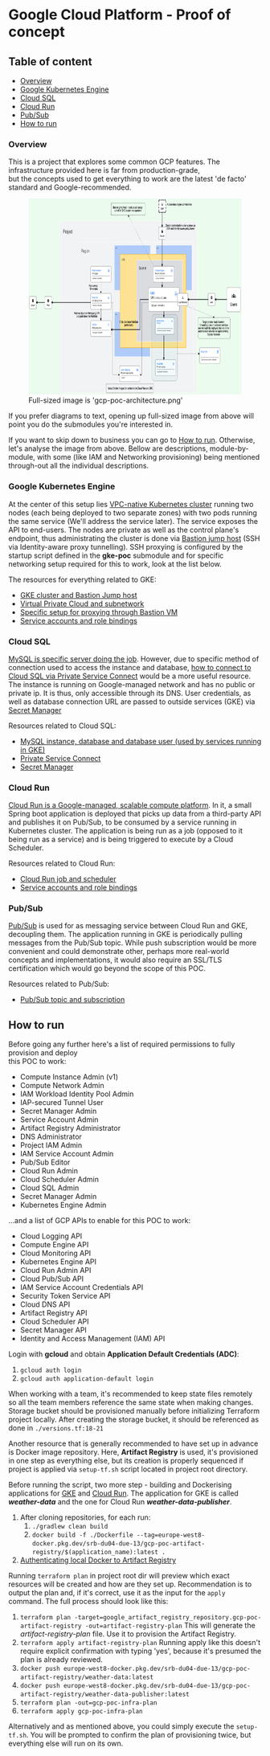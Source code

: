 # Google Cloud Platform - Proof of concept

## Table of content

- [Overview](#overview)
- [Google Kubernetes Engine](#google-kubernetes-engine)
- [Cloud SQL](#cloud-sql)
- [Cloud Run](#cloud-run)
- [Pub/Sub](#pubsub)
- [How to run](#how-to-run)


### Overview

This is a project that explores some common GCP features. The infrastructure provided here is far from production-grade,  
but the concepts used to get everything to work are the latest 'de facto' standard and Google-recommended.

<figure>
   <img src="gcp-poc-architecture.png" width="750" height="390" alt="./gcp-poc-architecture.png">
   <figcaption>
      Full-sized image is 'gcp-poc-architecture.png'
   </figcaption>
</figure>

If you prefer diagrams to text, opening up full-sized image from above will point you do the submodules you're interested in.

If you want to skip down to business you can go to [How to run](#how-to-run). Otherwise, let's analyse the image from above. 
Bellow are descriptions, module-by-module, with some (like IAM and Networking provisioning) being mentioned through-out
all the individual descriptions.

### Google Kubernetes Engine

At the center of this setup lies [VPC-native Kubernetes cluster](https://cloud.google.com/kubernetes-engine/docs/concepts/alias-ips) running two nodes (each being deployed to two separate zones)
with two pods running the same service (We'll address the service later). The service exposes the API to end-users. 
The nodes are private as well as the control plane's endpoint, thus administrating the cluster is done via
[Bastion jump host](https://cloud.google.com/solutions/connecting-securely#external) (SSH via Identity-aware proxy tunnelling). SSH proxying is configured by the startup script 
defined in the **gke-poc** submodule and for specific networking setup required for this to work, look at the list below.

The resources for everything related to GKE:
- [GKE cluster and Bastion Jump host](https://github.com/levinine/gcp-poc-iaac/tree/main/gke-poc)
- [Virtual Private Cloud and subnetwork](https://github.com/levinine/gcp-poc-iaac/tree/main/networking)
- [Specific setup for proxying through Bastion VM](https://github.com/levinine/gcp-poc-iaac/tree/main/networking/firewall-ingress-nat.tf)
- [Service accounts and role bindings](https://github.com/levinine/gcp-poc-iaac/tree/main/iam)


### Cloud SQL

[MySQL is specific server doing the job](https://cloud.google.com/sql/docs/introduction). However, due to specific 
method of connection used to access the instance and database, 
[how to connect to Cloud SQL via Private Service Connect](https://cloud.google.com/sql/docs/mysql/configure-private-service-connect) 
would be a more useful resource.
The instance is running on Google-managed network and has no public or private ip. It is thus, only accessible through
its DNS.
User credentials, as well as database connection URL are passed to outside services (GKE) via 
[Secret Manager](https://cloud.google.com/secret-manager/docs/create-secret-quickstart)

Resources related to Cloud SQL:
- [MySQL instance, database and database user (used by services running in GKE)](https://github.com/levinine/gcp-poc-iaac/tree/main/sql-database)
- [Private Service Connect](https://github.com/levinine/gcp-poc-iaac/tree/main/private-service-connect)
- [Secret Manager](https://github.com/levinine/gcp-poc-iaac/tree/main/secret-manager)


### Cloud Run

[Cloud Run is a Google-managed, scalable compute platform](https://cloud.google.com/run/docs/overview/what-is-cloud-run).
In it, a small Spring boot application is deployed that picks up
data from a third-party API and publishes it on Pub/Sub, to be consumed by a service running in Kubernetes cluster.
The application is being run as a job (opposed to it being run as a service) and is being triggered to execute by a Cloud Scheduler.

Resources related to Cloud Run:
- [Cloud Run job and scheduler](https://github.com/levinine/gcp-poc-iaac/tree/main/cloud-run)
- [Service accounts and role bindings](https://github.com/levinine/gcp-poc-iaac/tree/main/iam)


### Pub/Sub

[Pub/Sub](https://cloud.google.com/pubsub/docs/overview) is used for as messaging service between Cloud Run and GKE, 
decoupling them. The application running in GKE is periodically pulling messages from the Pub/Sub topic. While push 
subscription would be more convenient and could demonstrate other, perhaps more real-world concepts and implementations,
it would also require an SSL/TLS certification which would go beyond the scope of this POC.

Resources related to Pub/Sub:
- [Pub/Sub topic and subscription](https://github.com/levinine/gcp-poc-iaac/tree/main/messaging)


## How to run

Before going any further here's a list of required permissions to fully provision and deploy  
this POC to work:

- Compute Instance Admin (v1)
- Compute Network Admin
- IAM Workload Identity Pool Admin
- IAP-secured Tunnel User
- Secret Manager Admin
- Service Account Admin
- Artifact Registry Administrator 
- DNS Administrator
- Project IAM Admin
- IAM Service Account Admin
- Pub/Sub Editor
- Cloud Run Admin
- Cloud Scheduler Admin 
- Cloud SQL Admin
- Secret Manager Admin
- Kubernetes Engine Admin

...and a list of GCP APIs to enable for this POC to work:

- Cloud Logging API
- Compute Engine API
- Cloud Monitoring API
- Kubernetes Engine API
- Cloud Run Admin API
- Cloud Pub/Sub API
- IAM Service Account Credentials API
- Security Token Service API
- Cloud DNS API
- Artifact Registry API
- Cloud Scheduler API
- Secret Manager API
- Identity and Access Management (IAM) API


Login with **gcloud** and obtain **Application Default Credentials (ADC)**:
1. `gcloud auth login`
2. `gcloud auth application-default login`


When working with a team, it's recommended to keep state files remotely so all the team members reference the same state
when making changes. Storage bucket should be provisioned manually before initializing Terraform project locally.
After creating the storage bucket, it should be referenced as done in `./versions.tf:18-21`

Another resource that is generally recommended to have set up in advance is Docker image repository. Here, 
**Artifact Registry** is used, it's provisioned in one step as everything else, but its creation is properly sequenced 
if project is applied via `setup-tf.sh` script located in project root directory.

Before running the script, two more step - building and Dockerising applications for
[GKE](https://github.com/levinine/gcp-poc-gke-service) and [Cloud Run](https://github.com/levinine/gcp-poc-cloud-run-job).
The application for GKE is called ***weather-data*** and the one for Cloud Run ***weather-data-publisher***.

1. After cloning repositories, for each run:
   1. `./gradlew clean build`
   2. `docker build -f ./Dockerfile --tag=europe-west8-docker.pkg.dev/srb-du04-due-13/gcp-poc-artifact-registry/$(application_name):latest .`
2. [Authenticating local Docker to Artifact Registry](https://cloud.google.com/artifact-registry/docs/docker/authentication)

Running `terraform plan` in project root dir will preview which exact resources will be created and how are they set up.
Recommendation is to output the plan and, if it's correct, use it as the input for the `apply` command. The full process
should look like this:

1. `terraform plan -target=google_artifact_registry_repository.gcp-poc-artifact-registry -out=artifact-registry-plan`
   This will generate the *artifact-registry-plan* file. Use it to provision the Artifact Registry.
2. `terraform apply artifact-registry-plan`
   Running apply like this doesn't require explicit confirmation with typing 'yes', because it's presumed the plan is 
   already reviewed.
3. `docker push europe-west8-docker.pkg.dev/srb-du04-due-13/gcp-poc-artifact-registry/weather-data:latest`
4. `docker push europe-west8-docker.pkg.dev/srb-du04-due-13/gcp-poc-artifact-registry/weather-data-publisher:latest`
5. `terraform plan -out=gcp-poc-infra-plan`
6. `terraform apply gcp-poc-infra-plan`

Alternatively and as mentioned above, you could simply execute the `setup-tf.sh`. You will be prompted to confirm the plan
of provisioning twice, but everything else will run on its own.
